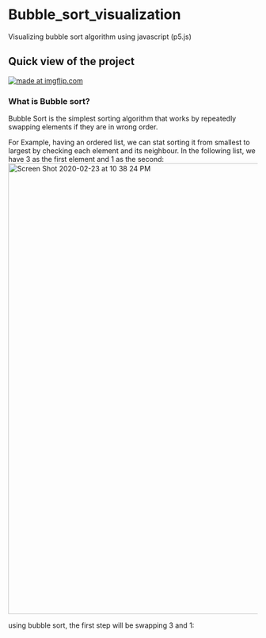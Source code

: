 # Bubble_sort_visualization
Visualizing bubble sort algorithm using javascript (p5.js) 

## Quick view of the project

<a href="https://imgflip.com/gif/3q3hjw"><img src="https://i.imgflip.com/3q3hjw.gif" title="made at imgflip.com"/></a>

### What is Bubble sort? 

Bubble Sort is the simplest sorting algorithm that works by repeatedly swapping elements if they are in wrong order.

For Example, having an ordered list, we can stat sorting it from smallest to largest by checking each element and its neighbour. In the following list, we have 3 as the first element and 1 as the second:
<img width="909" alt="Screen Shot 2020-02-23 at 10 38 24 PM" src="https://user-images.githubusercontent.com/59744727/75127738-b62d7a80-568e-11ea-89f1-70a76b6f7225.png">

using bubble sort, the first step will be swapping 3 and 1: 

